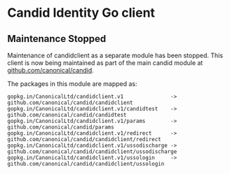 Candid Identity Go client
===========

Maintenance Stopped
-------------------

Maintenance of candidclient as a separate module has been stopped. This
client is now being maintained as part of the main candid module at
[github.com/canonical/candid](https://github.com/canonical/candid).

The packages in this module are mapped as:

    gopkg.in/CanonicalLtd/candidclient.v1               -> github.com/canonical/candid/candidclient
    gopkg.in/CanonicalLtd/candidclient.v1/candidtest    -> github.com/canonical/candid/candidtest
    gopkg.in/CanonicalLtd/candidclient.v1/params        -> github.com/canonical/candid/params
    gopkg.in/CanonicalLtd/candidclient.v1/redirect      -> github.com/canonical/candid/candidclient/redirect
    gopkg.in/CanonicalLtd/candidclient.v1/ussodischarge -> github.com/canonical/candid/candidclient/ussodischarge
    gopkg.in/CanonicalLtd/candidclient.v1/ussologin     -> github.com/canonical/candid/candidclient/ussologin
